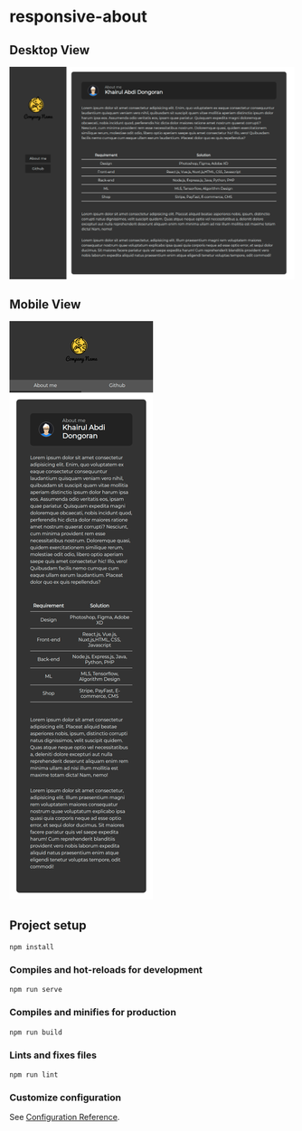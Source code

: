# responsive-about

## Desktop View

![alt text](https://github.com/khairul-abdi/vue-responsive-about-page/blob/master/src/assets/img-screenshot/desktop.png)

## Mobile View
![alt text](https://github.com/khairul-abdi/vue-responsive-about-page/blob/master/src/assets/img-screenshot/mobile.png)

## Project setup
```
npm install
```

### Compiles and hot-reloads for development
```
npm run serve
```

### Compiles and minifies for production
```
npm run build
```

### Lints and fixes files
```
npm run lint
```

### Customize configuration
See [Configuration Reference](https://cli.vuejs.org/config/).
